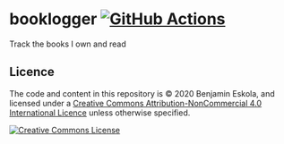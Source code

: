 # booklogger [![GitHub Actions](https://github.com/benjamineskola/booklogger/actions/workflows/main.yml/badge.svg)](https://github.com/benjamineskola/booklogger/)

Track the books I own and read

## Licence

The code and content in this repository is © 2020 Benjamin Eskola, and licensed
under a
<a rel="license" href="http://creativecommons.org/licenses/by-nc/4.0/">Creative
Commons Attribution-NonCommercial 4.0 International Licence</a> unless otherwise
specified.

<a rel="license" href="http://creativecommons.org/licenses/by-nc/4.0/">
  <img alt="Creative Commons License" style="border-width:0"
  src="https://i.creativecommons.org/l/by-nc/4.0/88x31.png" />
</a>
